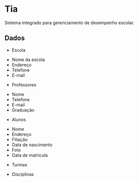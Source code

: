 # Tia 

Sistema integrado para gerenciamento de desempenho escolar.

## Dados
+ Escola
* Nome da escola
* Endereço
* Telefone
* E-mail

+ Professores
* Nome
* Telefone
* E-mail
* Graduação

+ Alunos
* Nome
* Endereço
* Filiação
* Data de nascimento
* Foto
* Data de matrícula

+ Turmas

+ Disciplinas

